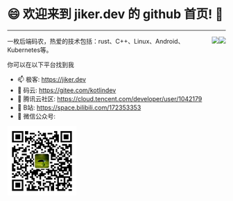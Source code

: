 # 😄 欢迎来到 jiker.dev 的 github 首页! 👋

---

<img align="right"
src="https://github-readme-stats.vercel.app/api/top-langs/?username=jikerdev&show_icons=true&layout=compact">

<img align="right"
src="https://github-readme-stats.vercel.app/api?username=jikerdev&show_icons=true&icon_color=0366d6&text_color=24292e&bg_color=ffffff">

一枚后端码农，热爱的技术包括：rust、C++、Linux、Android、Kubernetes等。

你可以在以下平台找到我

- 📫 极客: <https://jiker.dev>
- 🔭 码云: <https://gitee.com/kotlindev>
- 🤔 腾讯云社区: <https://cloud.tencent.com/developer/user/1042179>
- 👯 B站: <https://space.bilibili.com/172353353>
- 💬 微信公众号:
<img src="/img/about/wechat.jpg" height="160">

<!--
**kotlindev/kotlindev** is a ✨ _special_ ✨ repository because its `README.md` (this file) appears on your GitHub profile.

Here are some ideas to get you started:

- 🔭 I’m currently working on ...
- 🌱 I’m currently learning ...
- 👯 I’m looking to collaborate on ...
- 🤔 I’m looking for help with ...
- 💬 Ask me about ...
- 📫 How to reach me: ...
- 😄 Pronouns: ...
- ⚡ Fun fact: ...
-->
